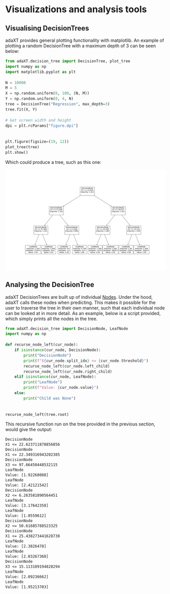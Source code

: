 # Visualizations and analysis tools

## Visualising DecisionTrees

adaXT provides general plotting functionality with matplotlib. An example of
plotting a random DecisionTree with a maximum depth of 3 can be seen below:

```python
from adaXT.decision_tree import DecisionTree, plot_tree
import numpy as np
import matplotlib.pyplot as plt

N = 10000
M = 5
X = np.random.uniform(0, 100, (N, M))
Y = np.random.uniform(0, 4, N)
tree = DecisionTree("Regression", max_depth=3)
tree.fit(X, Y)

# Get screen width and height
dpi = plt.rcParams["figure.dpi"]


plt.figure(figsize=(19, 12))
plot_tree(tree)
plt.show()
```

Which could produce a tree, such as this one:

![Plot of DecisionTree](../assets/figures/DecisionTreePlot.png)

## Analysing the DecisionTree

adaXT DecisionTrees are built up of individual [Nodes](../api_docs/Nodes.md).
Under the hood, adaXT calls these nodes when predicting. This makes it possible
for the user to traverse the tree in their own manner, such that each individual
node can be looked at in more detail. As an example, below is a script provided,
which simply prints all the nodes in the tree.

```python
from adaXT.decision_tree import DecisionNode, LeafNode
import numpy as np

def recurse_node_left(cur_node):
    if isinstance(cur_node, DecisionNode):
        print("DecisionNode")
        print(f"X{cur_node.split_idx} <= {cur_node.threshold}")
        recurse_node_left(cur_node.left_child)
        recurse_node_left(cur_node.right_child)
    elif isinstance(cur_node, LeafNode):
        print("LeafNode")
        print(f"Value: {cur_node.value}")
    else:
        print("Child was None")


recurse_node_left(tree.root)
```

This recursive function run on the tree provided in the previous section, would
give the output:

```verbatim
DecisionNode
X1 <= 22.623711878856856
DecisionNode
X1 <= 22.349316943202385
DecisionNode
X3 <= 97.66450448532115
LeafNode
Value: [1.92268088]
LeafNode
Value: [2.42121542]
DecisionNode
X2 <= 6.263581890564451
LeafNode
Value: [3.17642358]
LeafNode
Value: [1.0559612]
DecisionNode
X2 <= 50.61685788523325
DecisionNode
X1 <= 25.438273441628738
LeafNode
Value: [2.3826478]
LeafNode
Value: [2.03267368]
DecisionNode
X3 <= 15.113109194828294
LeafNode
Value: [2.09236662]
LeafNode
Value: [1.95213703]
```
